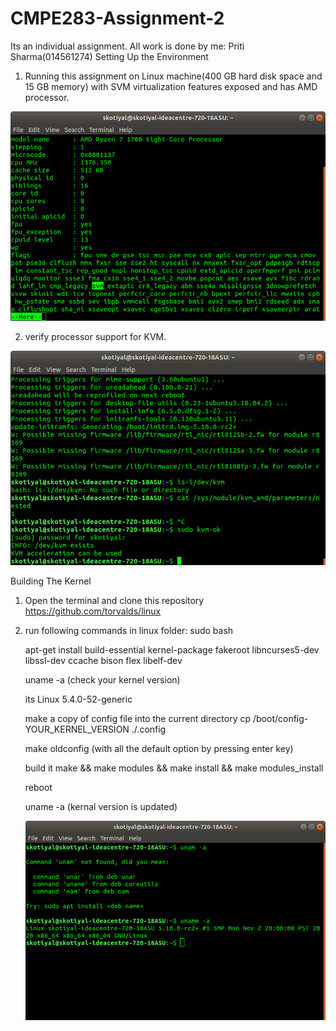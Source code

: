 
# CMPE283-Assignment-2
Its an individual assignment. All work is done by me: Priti Sharma(014561274)
Setting Up the Environment
1.	Running this assignment on Linux machine(400 GB hard disk space and 15 GB memory) with SVM virtualization features exposed and has AMD processor.

![image 1](./temp/svm.png?raw=true )

2. verify processor support for KVM.

![image 1](./temp/kvm.png?raw=true )

Building The Kernel 
1.	Open the terminal and clone this repository  https://github.com/torvalds/linux 
2.	run following commands in linux folder:
     sudo bash
    
     apt-get install build-essential kernel-package fakeroot libncurses5-dev libssl-dev ccache bison flex libelf-dev
     
     uname -a   (check your kernel version)
     
     its Linux 5.4.0-52-generic
    
    
    make a copy of config file into the current directory cp /boot/config-YOUR_KERNEL_VERSION ./.config
    
    make oldconfig (with all the default option by pressing enter key)
    
    build it make && make modules && make install && make modules_install
    
    reboot
    
    uname -a   (kernal version is updated)
    
    ![image 1](./temp/uname.png?raw=true )
